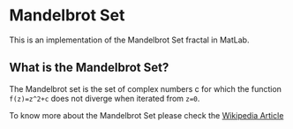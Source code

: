 # Mandelbrot Set

This is an implementation of the Mandelbrot Set fractal in MatLab.

## What is the Mandelbrot Set?

The Mandelbrot set is the set of complex numbers c for which the function `f(z)=z^2+c` does not diverge when iterated from `z=0`.

To know more about the Mandelbrot Set please check the [Wikipedia
Article](http://en.wikipedia.org/wiki/Mandelbrot_Set)
